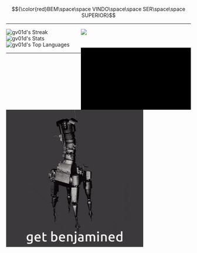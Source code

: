 
$${\color{red}BEM\space\space VINDO\space\space SER\space\space SUPERIOR}$$

***

<img src="gifs/shannon-sharpe-v1.gif" width="300px" align="right">
 
![gv01d's Streak](https://github-readme-streak-stats.herokuapp.com/?user=gv01d&theme=maroongold&hide_border=false) <br>
![gv01d's Stats](https://github-readme-stats.vercel.app/api?username=gv01d&theme=maroongold&show_icons=true&hide_border=false&count_private=true) <br>
![gv01d's Top Languages](https://github-readme-stats.vercel.app/api/top-langs/?username=gv01d&theme=maroongold&show_icons=true&hide_border=false&layout=compact)<br>
<img src="gifs/ultrakill-minotaur.gif" width="300px" align="right">

***

<img src="gifs/ultrakill-7-4.gif">

<!--
**gv01d/gv01d** is a ✨ _special_ ✨ repository because its `README.md` (this file) appears on your GitHub profile.

Here are some ideas to get you started:

- 🔭 I’m currently working on ...
- 🌱 I’m currently learning ...
- 👯 I’m looking to collaborate on ...
- 🤔 I’m looking for help with ...
- 💬 Ask me about ...
- 📫 How to reach me: ...
- 😄 Pronouns: ...
- ⚡ Fun fact: ...
-->
